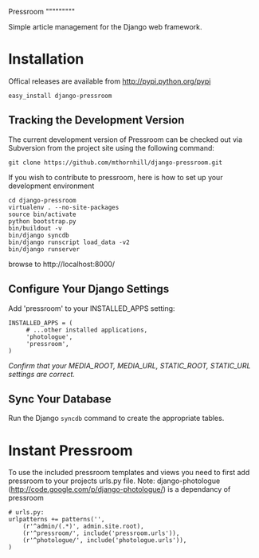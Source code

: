 Pressroom
"""""""""

Simple article management for the Django web framework.


Installation
============

Offical releases are available from http://pypi.python.org/pypi

    easy_install django-pressroom


Tracking the Development Version
--------------------------------

The current development version of Pressroom can be checked out via Subversion from the project site using the following command:

    git clone https://github.com/mthornhill/django-pressroom.git

If you wish to contribute to pressroom, here is how to set up your development environment

    cd django-pressroom
    virtualenv . --no-site-packages
    source bin/activate
    python bootstrap.py
    bin/buildout -v
    bin/django syncdb
    bin/django runscript load_data -v2
    bin/django runserver

browse to http://localhost:8000/


Configure Your Django Settings
------------------------------

Add 'pressroom' to your INSTALLED_APPS setting:

    INSTALLED_APPS = (
         # ...other installed applications,
         'photologue',
         'pressroom',
    )

_Confirm that your MEDIA_ROOT, MEDIA_URL, STATIC_ROOT, STATIC_URL settings are correct._

Sync Your Database
------------------

Run the Django `syncdb` command to create the appropriate tables.


Instant Pressroom
=================

To use the included pressroom templates and views you need to first add pressroom to your projects urls.py file.
Note: django-photologue (http://code.google.com/p/django-photologue/) is a dependancy of pressroom

    # urls.py:
    urlpatterns += patterns('',
        (r'^admin/(.*)', admin.site.root),
        (r'^pressroom/', include('pressroom.urls')),
        (r'^photologue/', include('photologue.urls')),
    )
